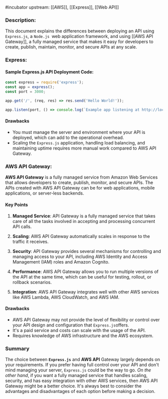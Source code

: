 #incubator 
upstream: [[AWS]], [[Express]], [[Web API]]

### Description:

This document explains the differences between deploying an API using `Express.js`, a `Node.js `web application framework, and using [[AWS API Gateway]], a fully managed service that makes it easy for developers to create, publish, maintain, monitor, and secure APIs at any scale.

### Express: 

#### Sample Express.js API Deployment Code:

```javascript
const express = require('express');
const app = express();
const port = 3000;

app.get('/', (req, res) => res.send('Hello World!'));

app.listen(port, () => console.log(`Example app listening at http://localhost:${port}`));
```

#### Drawbacks

- You must manage the server and environment where your API is deployed, which can add to the operational overhead.
- Scaling the `Express.js` application, handling load balancing, and maintaining uptime requires more manual work compared to AWS API Gateway.

### AWS API Gateway: 

**AWS API Gateway** is a fully managed service from Amazon Web Services that allows developers to create, publish, monitor, and secure APIs. The APIs created with AWS API Gateway can be for web applications, mobile applications, or server-less backends.

#### Key Points

1. **Managed Service**: API Gateway is a fully managed service that takes care of all the tasks involved in accepting and processing concurrent API calls.

2. **Scaling**: AWS API Gateway automatically scales in response to the traffic it receives.

3. **Security**: API Gateway provides several mechanisms for controlling and managing access to your API, including AWS Identity and Access Management (IAM) roles and Amazon Cognito.

4. **Performance**: AWS API Gateway allows you to run multiple versions of the API at the same time, which can be useful for testing, rollout, or rollback scenarios.

5. **Integration**: AWS API Gateway integrates well with other AWS services like AWS Lambda, AWS CloudWatch, and AWS IAM.

#### Drawbacks

- AWS API Gateway may not provide the level of flexibility or control over your API design and configuration that `Express.js`offers.
- It's a paid service and costs can scale with the usage of the API.
- Requires knowledge of AWS infrastructure and the AWS ecosystem.

### Summary

The choice between **`Express.js`** and **AWS API** Gateway largely depends on your requirements. If you prefer having full control over your API and don't mind managing your server, `Express.js` could be the way to go. *On the other hand*, if you want a fully managed service that handles scaling, security, and has easy integration with other AWS services, then AWS API Gateway might be a better choice. It's always best to consider the advantages and disadvantages of each option before making a decision.